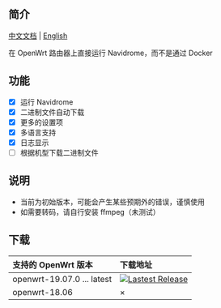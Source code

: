 ## 简介

[中文文档](README.md) | [English](README_en.md)

在 OpenWrt 路由器上直接运行 Navidrome，而不是通过 Docker

## 功能

- [x] 运行 Navidrome
- [x] 二进制文件自动下载
- [x] 更多的设置项
- [x] 多语言支持
- [x] 日志显示
- [ ] 根据机型下载二进制文件

## 说明

- 当前为初始版本，可能会产生某些预期外的错误，谨慎使用
- 如需要转码，请自行安装 ffmpeg（未测试）

## 下载

| 支持的 OpenWrt 版本 | 下载地址 |
| :-------- | :----- |
| openwrt-19.07.0 ... latest | [![Lastest Release](https://img.shields.io/github/release/tty228/luci-app-navidrome.svg?style=flat)](https://github.com/tty228/luci-app-navidrome/releases)
| openwrt-18.06 | ×

